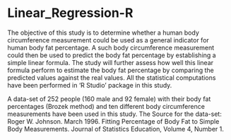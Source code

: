 # Linear_Regression-R
The objective of this study is to determine whether a human body circumference measurement could be used as a general indicator for human body fat percentage. A such body circumference measurement could then be used to predict the body fat percentage by establishing a simple linear formula. The study will further assess how well this linear formula perform to estimate the body fat percentage by comparing the predicted values against the real values. All the statistical computations have been performed in ‘R Studio’ package in this study.

A data-set of 252 people (160 male and 92 female) with their body fat percentages (Brozek method) and ten different body circumference measurements have been used in this study. The Source for the data-set: Roger W. Johnson. March 1996. Fitting Percentage of Body Fat to Simple Body Measurements. Journal of Statistics Education, Volume 4, Number 1.
